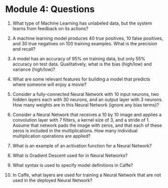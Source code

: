 # Module 4: Questions

1. What type of Machine Learning has unlabeled data, but the system learns from feedback on its actions?

2. A machine learning model produces 40 true positives, 10 false positives, and 30 true negatives on 100 training examples.  What is the precision and recall?

3. A model has an accuracy of 95% on training data, but only 55% accuracy on test data.  Qualitatively, what is the bias (high/low) and variance (high/low)?

4. What are some relevant features for building a model that predicts where someone will enjoy a movie?

5. Consider a fully-connected Neural Network with 10 input neurons, two hidden layers each with 30 neurons, and an output layer with 3 neurons.  How many weights are in this Neural Network (ignore any bias terms)?

6. Consider a Neural Network that receives a 10 by 10 image and applies a convolution layer with 7 filters, a kernel size of 3, and a stride of 1.  Assume that network pads the image with zeros, and that each of these zeros is included in the multiplications.  How many individual multiplication operations are applied?

7. What is an example of an activation function for a Neural Network?

8. What is Gradient Descent used for in Neural Networks?

9. What syntax is used to specify model definitions in Caffe?

10. In Caffe, what layers are used for training a Neural Network that are not used in the deployed Neural Network?
